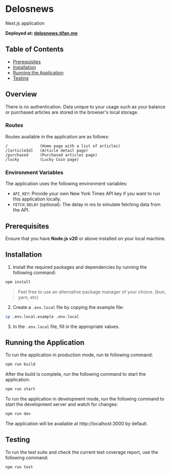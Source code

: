 # Delosnews

Next.js application

**Deployed at: [delosnews.tifan.me](https://delosnews.tifan.me/)**

## Table of Contents

- [Prerequisites](#prerequisites)
- [Installation](#installation)
- [Running the Application](#running-the-application)
- [Testing](#testing)

## Overview

There is no authentication. Data unique to your usage such as your balance or purchased articles are stored in the browser's local storage.

### Routes

Routes available in the application are as follows:

```plaintext
/              (Home page with a list of articles)
/[articleId]   (Article detail page)
/purchased     (Purchased articles page)
/lucky         (Lucky Coin page)
```

### Environment Variables

The application uses the following environment variables:

- `API_KEY`: Provide your own New York Times API key if you want to run this application locally.
- `FETCH_DELAY` (optional): The delay in ms to simulate fetching data from the API.

## Prerequisites

Ensure that you have **Node.js v20** or above installed on your local machine.

## Installation

1. Install the required packages and dependencies by running the following command:

```bash
npm install
```

> Feel free to use an alternative package manager of your choice. (bun, yarn, etc)

2. Create a `.env.local` file by copying the example file:

```bash
cp .env.local.example .env.local
```

3. In the `.env.local` file, fill in the appropriate values.

## Running the Application

To run the application in production mode, run te following command:

```bash
npm run build
```

After the build is complete, run the following command to start the application:

```bash
npm run start
```

To run the application in development mode, run the following command to start the development server and watch for changes:

```bash
npm run dev
```

The application will be available at http://localhost:3000 by default.

## Testing

To run the test suite and check the current test coverage report, use the following command:

```bash
npm run test
```
